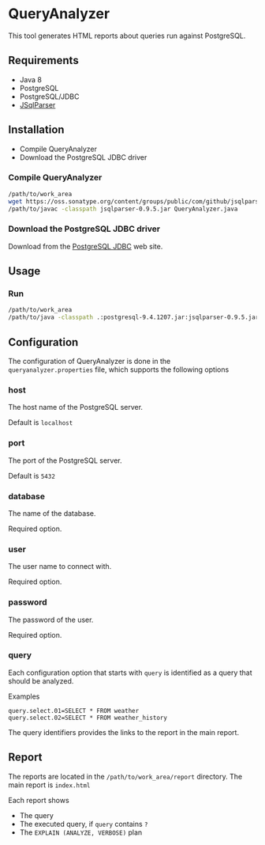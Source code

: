 # QueryAnalyzer

This tool generates HTML reports about queries run against PostgreSQL.

## Requirements

* Java 8
* PostgreSQL
* PostgreSQL/JDBC
* [JSqlParser](https://github.com/JSQLParser/JSqlParser/wiki)

## Installation

* Compile QueryAnalyzer
* Download the PostgreSQL JDBC driver

### Compile QueryAnalyzer

```bash
/path/to/work_area
wget https://oss.sonatype.org/content/groups/public/com/github/jsqlparser/jsqlparser/0.9.5/jsqlparser-0.9.5.jar
/path/to/javac -classpath jsqlparser-0.9.5.jar QueryAnalyzer.java
```

### Download the PostgreSQL JDBC driver

Download from the [PostgreSQL JDBC](https://jdbc.postgresql.org/download.html) web site.

## Usage

### Run

```bash
/path/to/work_area
/path/to/java -classpath .:postgresql-9.4.1207.jar:jsqlparser-0.9.5.jar QueryAnalyzer
```

## Configuration

The configuration of QueryAnalyzer is done in the ```queryanalyzer.properties``` file, which supports the following
options

### host

The host name of the PostgreSQL server.

Default is ```localhost```

### port

The port of the PostgreSQL server.

Default is ```5432```

### database

The name of the database.

Required option.

### user

The user name to connect with.

Required option.

### password

The password of the user.

Required option.

### query

Each configuration option that starts with ```query``` is identified as a query that should be analyzed.

Examples

```
query.select.01=SELECT * FROM weather
query.select.02=SELECT * FROM weather_history
```

The query identifiers provides the links to the report in the main report.

## Report

The reports are located in the ```/path/to/work_area/report``` directory. The main report is ```index.html```

Each report shows

* The query
* The executed query, if ```query``` contains ```?```
* The ```EXPLAIN (ANALYZE, VERBOSE)``` plan

